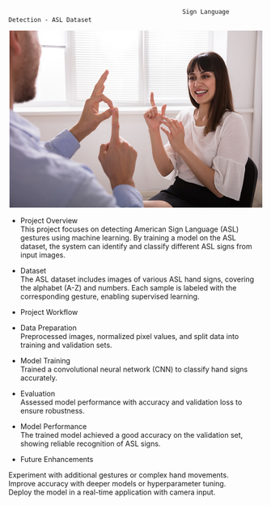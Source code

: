                                                     Sign Language Detection - ASL Dataset
<p align="center">
    <img src="https://github.com/Sofiyashaw/Capstone2/blob/main/sign-language.jpg" alt="Logo" width="500" height="350"/>
</p> 
<p align="center">

- Project Overview <br>
This project focuses on detecting American Sign Language (ASL) gestures using machine learning. By training a model on the ASL dataset, the system can identify and classify different ASL signs from input images.

- Dataset  <br>
The ASL dataset includes images of various ASL hand signs, covering the alphabet (A-Z) and numbers. Each sample is labeled with the corresponding gesture, enabling supervised learning.

- Project Workflow  <br>

- Data Preparation <br>
Preprocessed images, normalized pixel values, and split data into training and validation sets.
- Model Training  <br>
Trained a convolutional neural network (CNN) to classify hand signs accurately.
- Evaluation  <br>
Assessed model performance with accuracy and validation loss to ensure robustness.
- Model Performance  <br>
The trained model achieved a good accuracy on the validation set, showing reliable recognition of ASL signs.

- Future Enhancements  <br>

Experiment with additional gestures or complex hand movements.  <br>
Improve accuracy with deeper models or hyperparameter tuning.  <br>
Deploy the model in a real-time application with camera input.  <br>
